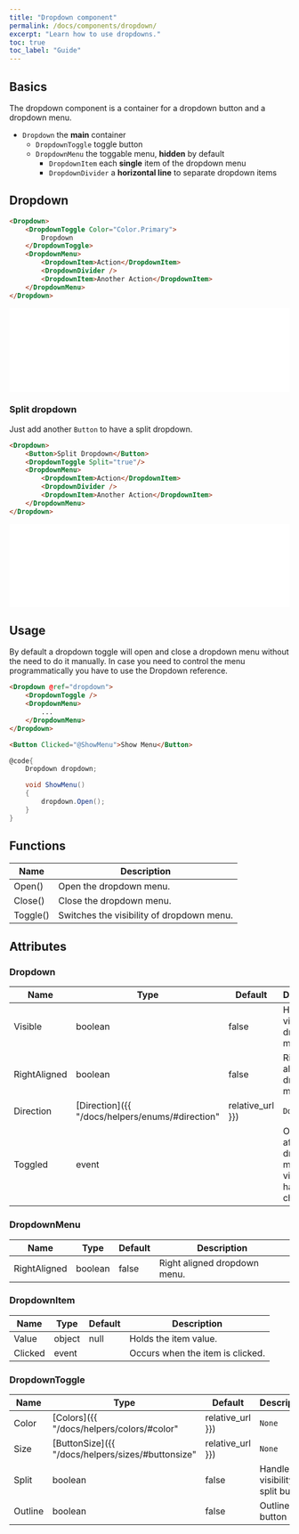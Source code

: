 ```yaml
---
title: "Dropdown component"
permalink: /docs/components/dropdown/
excerpt: "Learn how to use dropdowns."
toc: true
toc_label: "Guide"
---
```


## Basics

The dropdown component is a container for a dropdown button and a dropdown menu.

- `Dropdown` the **main** container
  - `DropdownToggle` toggle button
  - `DropdownMenu` the toggable menu, **hidden** by default
    - `DropdownItem` each **single** item of the dropdown menu
    - `DropdownDivider` a **horizontal line** to separate dropdown items
          

## Dropdown

```html
<Dropdown>
    <DropdownToggle Color="Color.Primary">
        Dropdown
    </DropdownToggle>
    <DropdownMenu>
        <DropdownItem>Action</DropdownItem>
        <DropdownDivider />
        <DropdownItem>Another Action</DropdownItem>
    </DropdownMenu>
</Dropdown>
```

<iframe src="/examples/buttons/dropdown/" frameborder="0" scrolling="no" style="width:100%;height:150px;"></iframe>

### Split dropdown

Just add another `Button` to have a split dropdown.

```html
<Dropdown>
    <Button>Split Dropdown</Button>
    <DropdownToggle Split="true"/>
    <DropdownMenu>
        <DropdownItem>Action</DropdownItem>
        <DropdownDivider />
        <DropdownItem>Another Action</DropdownItem>
    </DropdownMenu>
</Dropdown>
```

<iframe src="/examples/buttons/splitdropdown/" frameborder="0" scrolling="no" style="width:100%;height:150px;"></iframe>

## Usage

By default a dropdown toggle will open and close a dropdown menu without the need to do it manually. In case you need to control the menu programmatically you have to use the Dropdown reference.

```html
<Dropdown @ref="dropdown">
    <DropdownToggle />
    <DropdownMenu>
        ...
    </DropdownMenu>
</Dropdown>

<Button Clicked="@ShowMenu">Show Menu</Button>
```

```cs
@code{
    Dropdown dropdown;

    void ShowMenu()
    {
        dropdown.Open();
    }
}
```

## Functions

| Name         | Description                                                                                 |
|--------------|---------------------------------------------------------------------------------------------|
| Open()       | Open the dropdown menu.                                                                     |
| Close()      | Close the dropdown menu.                                                                    |
| Toggle()     | Switches the visibility of dropdown menu.                                                   |

## Attributes

### Dropdown

| Name           | Type                                                                   | Default   | Description                                                                                                                    |
|----------------|------------------------------------------------------------------------|-----------|--------------------------------------------------------------------------------------------------------------------------------|
| Visible        | boolean                                                                | false     | Handles the visibility of dropdown menu.                                                                                       |
| RightAligned   | boolean                                                                | false     | Right aligned dropdown menu.                                                                                                   |
| Direction      | [Direction]({{ "/docs/helpers/enums/#direction" | relative_url }})     | `Down`    | Direction of an dropdown menu.                                                                                                 |
| Toggled        | event                                                                  |           | Occurs after the dropdown menu visibility has changed.                                                                         |

### DropdownMenu

| Name           | Type                                                                   | Default   | Description                                                                                                                    |
|----------------|------------------------------------------------------------------------|-----------|--------------------------------------------------------------------------------------------------------------------------------|
| RightAligned   | boolean                                                                | false     | Right aligned dropdown menu.                                                                                                   |

### DropdownItem

| Name           | Type                                                                   | Default   | Description                                                                                                                    |
|----------------|------------------------------------------------------------------------|-----------|--------------------------------------------------------------------------------------------------------------------------------|
| Value          | object                                                                 | null      | Holds the item value.                                                                                                          |
| Clicked        | event                                                                  |           | Occurs when the item is clicked.                                                                                               |

### DropdownToggle

| Name           | Type                                                                   | Default   | Description                                                                                                                    |
|----------------|------------------------------------------------------------------------|-----------|--------------------------------------------------------------------------------------------------------------------------------|
| Color          | [Colors]({{ "/docs/helpers/colors/#color" | relative_url }})           | `None`    | Component visual or contextual style variants.                                                                                 |
| Size           | [ButtonSize]({{ "/docs/helpers/sizes/#buttonsize" | relative_url }})   | `None`    | Button size variations.                                                                                                        |
| Split          | boolean                                                                | false     | Handles the visibility of split button.                                                                                        |
| Outline        | boolean                                                                | false     | Outlined button                                                                                                                |
